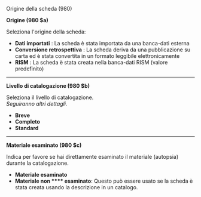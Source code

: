 Origine della scheda (980)

**Origine (980 $a)**

Seleziona l'origine della scheda: 

- **Dati importati** : La scheda è stata importata da una banca-dati esterna
- **Conversione retrospettiva** : La scheda deriva da una pubblicazione su carta ed è stata convertita in un formato leggibile elettronicamente
- **RISM** : La scheda è stata creata nella banca-dati RISM (valore predefinito)

** **

**Livello di catalogazione (980 $b)**

Seleziona il livello di catalogazione.  
_Seguiranno altri dettagli._

- **Breve**
- **Completo**
- **Standard** 

** **

**Materiale esaminato (980 $c)**

Indica per favore se hai direttamente esaminato il materiale (autopsia) durante la catalogazione.

- **Materiale esaminato**
- **Materiale non **** esaminato**: Questo può essere usato se la scheda è stata creata usando la descrizione in un catalogo.